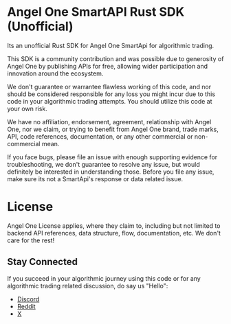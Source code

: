 # Angel One SmartAPI Rust SDK (Unofficial)
Its an unofficial Rust SDK for Angel One SmartApi for algorithmic trading. 

This SDK is a community contribution and was possible due to generosity of Angel One by publishing APIs for free, allowing wider participation and innovation around the ecosystem.

We don't guarantee or warrantee flawless working of this code, and nor should be considered responsible for any loss you might incur due to this code in your algorithmic trading attempts. You should utilize this code at your own risk.

We have no affiliation, endorsement, agreement, relationship with Angel One, nor we claim, or trying to benefit from Angel One brand, trade marks, API, code references, documentation, or any other commercial or non-commercial mean. 

If you face bugs, please file an issue with enough supporting evidence for troubleshooting, we don't guarantee to resolve any issue, but would definitely be interested in understanding those. Before you file any issue, make sure its not a SmartApi's response or data related issue.

# License
Angel One License applies, where they claim to, including but not limited to backend API references, data structure, flow, documentation, etc. We don't care for the rest!

## Stay Connected
If you succeed in your algorithmic journey using this code or for any algorithmic trading related discussion, do say us "Hello":

- <a href="https://discord.gg/VRAERYa8">Discord</a>
- <a href="https://www.reddit.com/r/dtcmai">Reddit</a>
- <a href="https://twitter.com/dtcm_ai">X</a>
